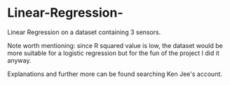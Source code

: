 # Linear-Regression-
Linear Regression on a dataset containing 3 sensors.

Note worth mentioning: since R squared value is low, the dataset would be more suitable for a logistic regression but for the fun of the project I did it anyway. 

Explanations and further more can be found searching Ken Jee's account. 
